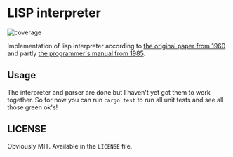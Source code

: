 # LISP interpreter 
![coverage](https://gitlab.com/MaksRawski/lisp-interpreter/badges/main/coverage.svg)

Implementation of lisp interpreter according to 
[the original paper from 1960](https://www-formal.stanford.edu/jmc/recursive.pdf)
and partly
[the programmer's manual from 1985](https://www.lispmachine.net/books/LISP_1.5_Programmers_Manual.pdf). 

## Usage
The interpreter and parser are done but I haven't yet got them to work together.
So for now you can run `cargo test` to run all unit tests and see all those green ok's!

## LICENSE
Obviously MIT. Available in the `LICENSE` file.

